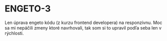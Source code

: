 # ENGETO-3

Len úprava engeto kódu (z kurzu frontend developera) na responzívnu. Moc sa mi nepáčili zmeny ktoré navrhovali, tak som si to upravil podľa seba len v rýchlosti.
